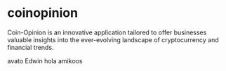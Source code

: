 # coinopinion
Coin-Opinion is an innovative application tailored to offer businesses valuable insights into the ever-evolving landscape of cryptocurrency and financial trends.

avato
Edwin
hola amikoos
